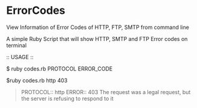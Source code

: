 # ErrorCodes
View Information of Error Codes of HTTP, FTP, SMTP from command line


A simple Ruby Script that will show HTTP, SMTP and FTP Error codes on terminal


:: USAGE ::

$ ruby codes.rb  PROTOCOL ERROR_CODE

$ruby codes.rb http 403

>PROTOCOL:: http 		ERROR:: 403
>The request was a legal request, but the server is refusing to respond to it
